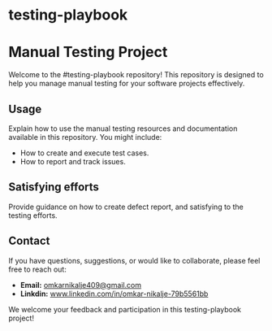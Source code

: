 # testing-playbook
# Manual Testing Project

Welcome to the #testing-playbook repository! This repository is designed to help you manage manual testing for your software projects effectively.


## Usage

Explain how to use the manual testing resources and documentation available in this repository. You might include:

- How to create and execute test cases.
- How to report and track issues.


## Satisfying efforts

Provide guidance on how to create defect report, and satisfying to the testing efforts.

## Contact

If you have questions, suggestions, or would like to collaborate, please feel free to reach out:

- **Email:** omkarnikalje409@gmail.com
- **Linkdin:** www.linkedin.com/in/omkar-nikalje-79b5561bb

We welcome your feedback and participation in this testing-playbook project!
